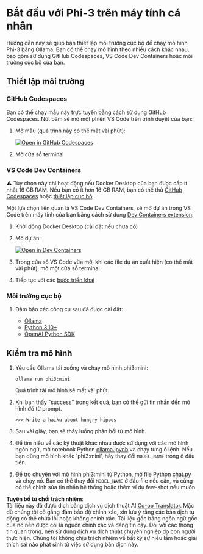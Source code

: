 <!--
CO_OP_TRANSLATOR_METADATA:
{
  "original_hash": "3edae6aebc3d0143037109e8af58f1ac",
  "translation_date": "2025-07-16T18:11:06+00:00",
  "source_file": "md/01.Introduction/01/01.EnvironmentSetup.md",
  "language_code": "vi"
}
-->
# Bắt đầu với Phi-3 trên máy tính cá nhân

Hướng dẫn này sẽ giúp bạn thiết lập môi trường cục bộ để chạy mô hình Phi-3 bằng Ollama. Bạn có thể chạy mô hình theo nhiều cách khác nhau, bao gồm sử dụng GitHub Codespaces, VS Code Dev Containers hoặc môi trường cục bộ của bạn.

## Thiết lập môi trường

### GitHub Codespaces

Bạn có thể chạy mẫu này trực tuyến bằng cách sử dụng GitHub Codespaces. Nút bấm sẽ mở một phiên VS Code trên trình duyệt của bạn:

1. Mở mẫu (quá trình này có thể mất vài phút):

    [![Open in GitHub Codespaces](https://github.com/codespaces/badge.svg)](https://codespaces.new/microsoft/phi-3cookbook)

2. Mở cửa sổ terminal

### VS Code Dev Containers

⚠️ Tùy chọn này chỉ hoạt động nếu Docker Desktop của bạn được cấp ít nhất 16 GB RAM. Nếu bạn có ít hơn 16 GB RAM, bạn có thể thử [GitHub Codespaces](../../../../../md/01.Introduction/01) hoặc [thiết lập cục bộ](../../../../../md/01.Introduction/01).

Một lựa chọn liên quan là VS Code Dev Containers, sẽ mở dự án trong VS Code trên máy tính của bạn bằng cách sử dụng [Dev Containers extension](https://marketplace.visualstudio.com/items?itemName=ms-vscode-remote.remote-containers):

1. Khởi động Docker Desktop (cài đặt nếu chưa có)
2. Mở dự án:

    [![Open in Dev Containers](https://img.shields.io/static/v1?style=for-the-badge&label=Dev%20Containers&message=Open&color=blue&logo=visualstudiocode)](https://vscode.dev/redirect?url=vscode://ms-vscode-remote.remote-containers/cloneInVolume?url=https://github.com/microsoft/phi-3cookbook)

3. Trong cửa sổ VS Code vừa mở, khi các file dự án xuất hiện (có thể mất vài phút), mở một cửa sổ terminal.
4. Tiếp tục với các [bước triển khai](../../../../../md/01.Introduction/01)

### Môi trường cục bộ

1. Đảm bảo các công cụ sau đã được cài đặt:

    * [Ollama](https://ollama.com/)
    * [Python 3.10+](https://www.python.org/downloads/)
    * [OpenAI Python SDK](https://pypi.org/project/openai/)

## Kiểm tra mô hình

1. Yêu cầu Ollama tải xuống và chạy mô hình phi3:mini:

    ```shell
    ollama run phi3:mini
    ```

    Quá trình tải mô hình sẽ mất vài phút.

2. Khi bạn thấy "success" trong kết quả, bạn có thể gửi tin nhắn đến mô hình đó từ prompt.

    ```shell
    >>> Write a haiku about hungry hippos
    ```

3. Sau vài giây, bạn sẽ thấy luồng phản hồi từ mô hình.

4. Để tìm hiểu về các kỹ thuật khác nhau được sử dụng với các mô hình ngôn ngữ, mở notebook Python [ollama.ipynb](../../../../../code/01.Introduce/ollama.ipynb) và chạy từng ô lệnh. Nếu bạn dùng mô hình khác 'phi3:mini', hãy thay đổi `MODEL_NAME` trong ô đầu tiên.

5. Để trò chuyện với mô hình phi3:mini từ Python, mở file Python [chat.py](../../../../../code/01.Introduce/chat.py) và chạy nó. Bạn có thể thay đổi `MODEL_NAME` ở đầu file nếu cần, và cũng có thể chỉnh sửa tin nhắn hệ thống hoặc thêm ví dụ few-shot nếu muốn.

**Tuyên bố từ chối trách nhiệm**:  
Tài liệu này đã được dịch bằng dịch vụ dịch thuật AI [Co-op Translator](https://github.com/Azure/co-op-translator). Mặc dù chúng tôi cố gắng đảm bảo độ chính xác, xin lưu ý rằng các bản dịch tự động có thể chứa lỗi hoặc không chính xác. Tài liệu gốc bằng ngôn ngữ gốc của nó nên được coi là nguồn chính xác và đáng tin cậy. Đối với các thông tin quan trọng, nên sử dụng dịch vụ dịch thuật chuyên nghiệp do con người thực hiện. Chúng tôi không chịu trách nhiệm về bất kỳ sự hiểu lầm hoặc giải thích sai nào phát sinh từ việc sử dụng bản dịch này.